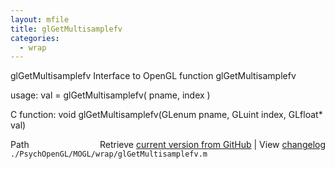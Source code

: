 ```yaml
---
layout: mfile
title: glGetMultisamplefv
categories:
  - wrap
---
```


glGetMultisamplefv  Interface to OpenGL function glGetMultisamplefv

usage:  val = glGetMultisamplefv\( pname, index \)

C function:  void glGetMultisamplefv\(GLenum pname, GLuint index, GLfloat\* val\)


<div class="code_header" style="text-align:right;">
  <span style="float:left;">Path&nbsp;&nbsp;</span> <span class="counter">Retrieve <a href=
  "https://raw.github.com/Psychtoolbox-3/Psychtoolbox-3/beta/./PsychOpenGL/MOGL/wrap/glGetMultisamplefv.m">current version from GitHub</a> | View <a href=
  "https://github.com/Psychtoolbox-3/Psychtoolbox-3/commits/beta/./PsychOpenGL/MOGL/wrap/glGetMultisamplefv.m">changelog</a></span>
</div>
<div class="code">
  <code>./PsychOpenGL/MOGL/wrap/glGetMultisamplefv.m</code>
</div>
